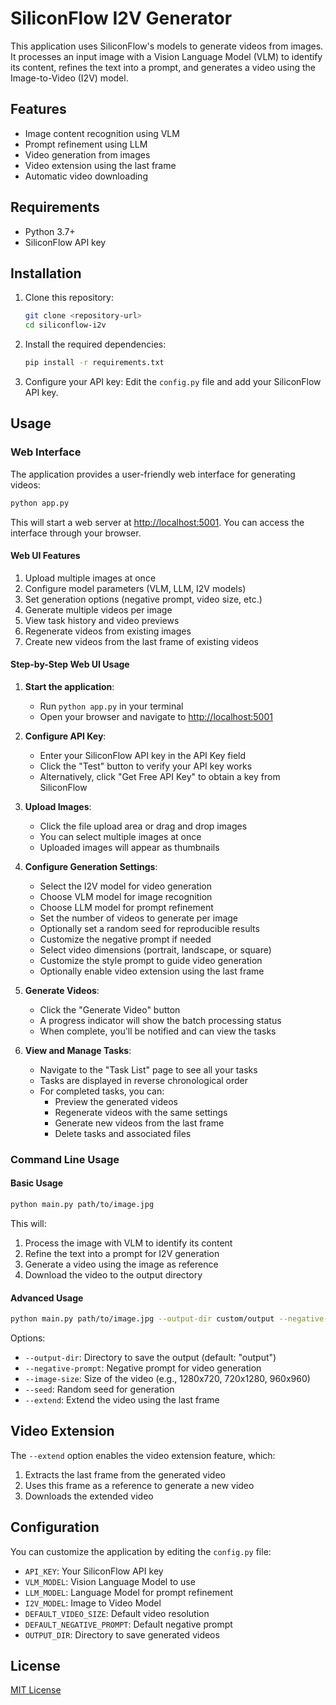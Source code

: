 # SiliconFlow I2V Generator

This application uses SiliconFlow's models to generate videos from images. It processes an input image with a Vision Language Model (VLM) to identify its content, refines the text into a prompt, and generates a video using the Image-to-Video (I2V) model.

## Features

- Image content recognition using VLM
- Prompt refinement using LLM
- Video generation from images
- Video extension using the last frame
- Automatic video downloading

## Requirements

- Python 3.7+
- SiliconFlow API key

## Installation

1. Clone this repository:

   ```bash
   git clone <repository-url>
   cd siliconflow-i2v
   ```

2. Install the required dependencies:

   ```bash
   pip install -r requirements.txt
   ```

3. Configure your API key:
   Edit the `config.py` file and add your SiliconFlow API key.

## Usage

### Web Interface

The application provides a user-friendly web interface for generating videos:

```bash
python app.py
```

This will start a web server at [http://localhost:5001](http://localhost:5001). You can access the interface through your browser.

#### Web UI Features

1. Upload multiple images at once
2. Configure model parameters (VLM, LLM, I2V models)
3. Set generation options (negative prompt, video size, etc.)
4. Generate multiple videos per image
5. View task history and video previews
6. Regenerate videos from existing images
7. Create new videos from the last frame of existing videos

#### Step-by-Step Web UI Usage

1. **Start the application**:
   - Run `python app.py` in your terminal
   - Open your browser and navigate to [http://localhost:5001](http://localhost:5001)

2. **Configure API Key**:
   - Enter your SiliconFlow API key in the API Key field
   - Click the "Test" button to verify your API key works
   - Alternatively, click "Get Free API Key" to obtain a key from SiliconFlow

3. **Upload Images**:
   - Click the file upload area or drag and drop images
   - You can select multiple images at once
   - Uploaded images will appear as thumbnails

4. **Configure Generation Settings**:
   - Select the I2V model for video generation
   - Choose VLM model for image recognition
   - Choose LLM model for prompt refinement
   - Set the number of videos to generate per image
   - Optionally set a random seed for reproducible results
   - Customize the negative prompt if needed
   - Select video dimensions (portrait, landscape, or square)
   - Customize the style prompt to guide video generation
   - Optionally enable video extension using the last frame

5. **Generate Videos**:
   - Click the "Generate Video" button
   - A progress indicator will show the batch processing status
   - When complete, you'll be notified and can view the tasks

6. **View and Manage Tasks**:
   - Navigate to the "Task List" page to see all your tasks
   - Tasks are displayed in reverse chronological order
   - For completed tasks, you can:
     - Preview the generated videos
     - Regenerate videos with the same settings
     - Generate new videos from the last frame
     - Delete tasks and associated files

### Command Line Usage

#### Basic Usage

```bash
python main.py path/to/image.jpg
```

This will:

1. Process the image with VLM to identify its content
2. Refine the text into a prompt for I2V generation
3. Generate a video using the image as reference
4. Download the video to the output directory

#### Advanced Usage

```bash
python main.py path/to/image.jpg --output-dir custom/output --negative-prompt "poor quality, blurry" --image-size 1280x720 --seed 42 --extend
```

Options:

- `--output-dir`: Directory to save the output (default: "output")
- `--negative-prompt`: Negative prompt for video generation
- `--image-size`: Size of the video (e.g., 1280x720, 720x1280, 960x960)
- `--seed`: Random seed for generation
- `--extend`: Extend the video using the last frame

## Video Extension

The `--extend` option enables the video extension feature, which:

1. Extracts the last frame from the generated video
2. Uses this frame as a reference to generate a new video
3. Downloads the extended video

## Configuration

You can customize the application by editing the `config.py` file:

- `API_KEY`: Your SiliconFlow API key
- `VLM_MODEL`: Vision Language Model to use
- `LLM_MODEL`: Language Model for prompt refinement
- `I2V_MODEL`: Image to Video Model
- `DEFAULT_VIDEO_SIZE`: Default video resolution
- `DEFAULT_NEGATIVE_PROMPT`: Default negative prompt
- `OUTPUT_DIR`: Directory to save generated videos

## License

[MIT License](LICENSE)
